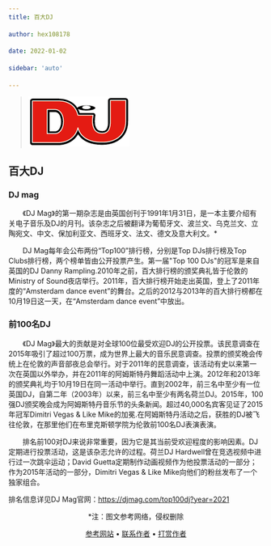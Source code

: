 ```yaml
---
title: 百大DJ

author: hex108178

date: 2022-01-02

sidebar: 'auto'

---
```


>![](../../.vuepress/public/DJ_Mag_Logo.png)
## 百大DJ
### DJ mag

&emsp;&emsp;《DJ Mag》的第一期杂志是由英国创刊于1991年1月31日，是一本主要介绍有关电子音乐及DJ的月刊。该杂志之后被翻译为葡萄牙文、波兰文、乌克兰文、立陶宛文、中文、保加利亚文、西班牙文、法文、德文及意大利文。*

&emsp;&emsp;DJ Mag每年会公布两份“Top100”排行榜，分别是Top DJs排行榜及Top Clubs排行榜，两个榜单皆由公开投票产生。第一届"Top 100 DJs"的冠军是来自英国的DJ Danny Rampling.2010年之前，百大排行榜的颁奖典礼皆于伦敦的Ministry of Sound夜店举行。2011年，百大排行榜开始走出英国，登上了2011年度的“Amsterdam dance event”的舞台。之后的2012与2013年的百大排行榜都在10月19日这一天，在“Amsterdam dance event”中放出。


### 前100名DJ

&emsp;&emsp;《DJ Mag》最大的贡献是对全球100位最受欢迎DJ的公开投票。该民意调查在2015年吸引了超过100万票，成为世界上最大的音乐民意调查。投票的颁奖晚会传统上在伦敦的声音部夜总会举行。对于2011年的民意调查，该活动有史以来第一次在英国以外举办，并在2011年的阿姆斯特丹舞蹈活动中上演。2012年和2013年的颁奖典礼均于10月19日在同一活动中举行。直到2002年，前三名中至少有一位英国DJ，自第二年（2003年）以来，前三名中至少有两名荷兰DJ。2015年，100强DJ颁奖晚会成为阿姆斯特丹音乐节的头条新闻。超过40,000名宾客见证了2015年冠军Dimitri Vegas & Like Mike的加冕.在阿姆斯特丹活动之后，获胜的DJ被飞往伦敦，在那里他们在布里克斯顿学院为伦敦前100名DJ表演表演。

&emsp;&emsp;排名前100对DJ来说非常重要，因为它是其当前受欢迎程度的影响因素。DJ定期进行投票活动，这是该杂志允许的过程。荷兰DJ Hardwell曾在竞选视频中进行过一次跳伞运动；David Guetta定期制作动画视频作为他投票活动的一部分；作为2015年活动的一部分，Dimitri  Vegas & Like Mike向他们的粉丝发布了一个独家组合。


排名信息详见DJ Mag官网：<https://djmag.com/top100dj?year=2021>

<p align="center">*注：图文参考网络，侵权删除</p>
<p align="center">
  <a href="https://music.163.com">参考网站</a> •
  <a href="https://github.com/hex108178">联系作者</a> •
  <a href="/blogs/award/award.html">打赏作者</a> 
</p>